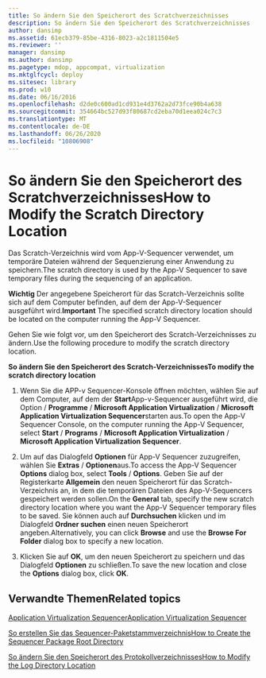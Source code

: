 ```yaml
---
title: So ändern Sie den Speicherort des Scratchverzeichnisses
description: So ändern Sie den Speicherort des Scratchverzeichnisses
author: dansimp
ms.assetid: 61ecb379-85be-4316-8023-a2c1811504e5
ms.reviewer: ''
manager: dansimp
ms.author: dansimp
ms.pagetype: mdop, appcompat, virtualization
ms.mktglfcycl: deploy
ms.sitesec: library
ms.prod: w10
ms.date: 06/16/2016
ms.openlocfilehash: d2de0c600ad1cd931e4d3762a2d73fce90b4a638
ms.sourcegitcommit: 354664bc527d93f80687cd2eba70d1eea024c7c3
ms.translationtype: MT
ms.contentlocale: de-DE
ms.lasthandoff: 06/26/2020
ms.locfileid: "10806908"
---
```

# <span data-ttu-id="26dc9-103">So ändern Sie den Speicherort des Scratchverzeichnisses</span><span class="sxs-lookup"><span data-stu-id="26dc9-103">How to Modify the Scratch Directory Location</span></span>


<span data-ttu-id="26dc9-104">Das Scratch-Verzeichnis wird vom App-V-Sequencer verwendet, um temporäre Dateien während der Sequenzierung einer Anwendung zu speichern.</span><span class="sxs-lookup"><span data-stu-id="26dc9-104">The scratch directory is used by the App-V Sequencer to save temporary files during the sequencing of an application.</span></span>

<span data-ttu-id="26dc9-105">**Wichtig**  Der angegebene Speicherort für das Scratch-Verzeichnis sollte sich auf dem Computer befinden, auf dem der App-V-Sequencer ausgeführt wird.</span><span class="sxs-lookup"><span data-stu-id="26dc9-105">**Important** The specified scratch directory location should be located on the computer running the App-V Sequencer.</span></span>

 

<span data-ttu-id="26dc9-106">Gehen Sie wie folgt vor, um den Speicherort des Scratch-Verzeichnisses zu ändern.</span><span class="sxs-lookup"><span data-stu-id="26dc9-106">Use the following procedure to modify the scratch directory location.</span></span>

**<span data-ttu-id="26dc9-107">So ändern Sie den Speicherort des Scratch-Verzeichnisses</span><span class="sxs-lookup"><span data-stu-id="26dc9-107">To modify the scratch directory location</span></span>**

1.  <span data-ttu-id="26dc9-108">Wenn Sie die APP-v Sequencer-Konsole öffnen möchten, wählen Sie auf dem Computer, auf dem der **Start**App-v-Sequencer ausgeführt wird, die Option  /  **Programme**  /  **Microsoft Application Virtualization**  /  **Microsoft Application Virtualization Sequencer**starten aus.</span><span class="sxs-lookup"><span data-stu-id="26dc9-108">To open the App-V Sequencer Console, on the computer running the App-V Sequencer, select **Start** / **Programs** / **Microsoft Application Virtualization** / **Microsoft Application Virtualization Sequencer**.</span></span>

2.  <span data-ttu-id="26dc9-109">Um auf das Dialogfeld **Optionen** für App-V Sequencer zuzugreifen, wählen Sie **Extras**  /  **Optionen**aus.</span><span class="sxs-lookup"><span data-stu-id="26dc9-109">To access the App-V Sequencer **Options** dialog box, select **Tools** / **Options**.</span></span> <span data-ttu-id="26dc9-110">Geben Sie auf der Registerkarte **Allgemein** den neuen Speicherort für das Scratch-Verzeichnis an, in dem die temporären Dateien des App-V-Sequencers gespeichert werden sollen.</span><span class="sxs-lookup"><span data-stu-id="26dc9-110">On the **General** tab, specify the new scratch directory location where you want the App-V Sequencer temporary files to be saved.</span></span> <span data-ttu-id="26dc9-111">Sie können auch auf **Durchsuchen** klicken und im Dialogfeld **Ordner suchen** einen neuen Speicherort angeben.</span><span class="sxs-lookup"><span data-stu-id="26dc9-111">Alternatively, you can click **Browse** and use the **Browse For Folder** dialog box to specify a new location.</span></span>

3.  <span data-ttu-id="26dc9-112">Klicken Sie auf **OK**, um den neuen Speicherort zu speichern und das Dialogfeld **Optionen** zu schließen.</span><span class="sxs-lookup"><span data-stu-id="26dc9-112">To save the new location and close the **Options** dialog box, click **OK**.</span></span>

## <span data-ttu-id="26dc9-113">Verwandte Themen</span><span class="sxs-lookup"><span data-stu-id="26dc9-113">Related topics</span></span>


[<span data-ttu-id="26dc9-114">Application Virtualization Sequencer</span><span class="sxs-lookup"><span data-stu-id="26dc9-114">Application Virtualization Sequencer</span></span>](application-virtualization-sequencer.md)

[<span data-ttu-id="26dc9-115">So erstellen Sie das Sequencer-Paketstammverzeichnis</span><span class="sxs-lookup"><span data-stu-id="26dc9-115">How to Create the Sequencer Package Root Directory</span></span>](how-to-create-the-sequencer-package-root-directory.md)

[<span data-ttu-id="26dc9-116">So ändern Sie den Speicherort des Protokollverzeichnisses</span><span class="sxs-lookup"><span data-stu-id="26dc9-116">How to Modify the Log Directory Location</span></span>](how-to-modify-the-log-directory-location.md)

 

 





